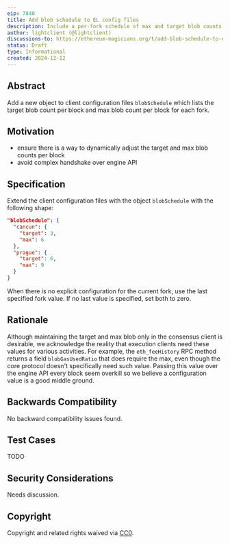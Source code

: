 ```yaml
---
eip: 7840
title: Add blob schedule to EL config files
description: Include a per-fork schedule of max and target blob counts in client configuration files
author: lightclient (@lightclient)
discussions-to: https://ethereum-magicians.org/t/add-blob-schedule-to-execution-client-configuration-files/22182
status: Draft
type: Informational
created: 2024-12-12
---
```



## Abstract

Add a new object to client configuration files `blobSchedule` which lists the
target blob count per block and max blob count per block for each fork.

## Motivation

- ensure there is a way to dynamically adjust the target and max blob counts per
  block
- avoid complex handshake over engine API

## Specification

Extend the client configuration files with the object `blobSchedule` with the
following shape:

```json
"blobSchedule": {
  "cancun": {
    "target": 3,
    "max": 6
  },
  "prague": {
    "target": 6,
    "max": 9
  }
}
```

When there is no explicit configuration for the current fork, use the last
specified fork value. If no last value is specified, set both to zero.

## Rationale

Although maintaining the target and max blob only in the consensus client is
desirable, we acknowledge the reality that execution clients need these values
for various activities. For example, the `eth_feeHistory` RPC method returns a
field `blobGasUsedRatio` that does require the max, even though the core
protocol doesn't specifically need such value. Passing this value over the
engine API every block seem overkill so we believe a configuration value is a
good middle ground.

## Backwards Compatibility

No backward compatibility issues found.

## Test Cases

TODO

## Security Considerations

Needs discussion.

## Copyright

Copyright and related rights waived via [CC0](../LICENSE.md).
